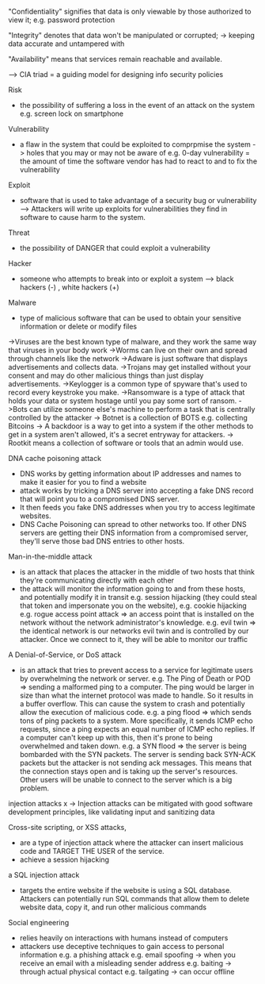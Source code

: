"Confidentiality" signifies that data is only viewable by those authorized to view it; 
e.g. password protection

"Integrity" denotes that data won't be manipulated or corrupted;
-> keeping data accurate and untampered with

"Availability" means that services remain reachable and available.

--> CIA triad = a guiding model for designing info security policies

Risk 
- the possibility of suffering a loss in the event of an attack on the system
e.g. screen lock on smartphone

Vulnerability
- a flaw in the system that could be exploited to comprpmise the system
-> holes that you may or may not be aware of
e.g. 0-day vulnerability = the amount of time the software vendor has had to react to and to fix the vulnerability

Exploit
- software that is used to take advantage of a security bug or vulnerability
--> Attackers will write up exploits for vulnerabilities they find in software to cause harm to the system.

Threat
- the possibility of DANGER that could exploit a vulnerability

Hacker
- someone who attempts to break into or exploit a system 
--> black hackers (-) , white hackers (+)

Malware 
-  type of malicious software that can be used to obtain your sensitive information or delete or modify files

->Viruses are the best known type of malware, and they work the same way that viruses in your body work
->Worms can live on their own and spread through channels like the network
->Adware is just software that displays advertisements and collects data.
->Trojans may get installed without your consent and may do other malicious things than just display advertisements.
->Keylogger is a common type of spyware that's used to record every keystroke you make. 
->Ransomware is a type of attack that holds your data or system hostage until you pay some sort of ransom.
->Bots can utilize someone else's machine to perform a task that is centrally controlled by the attacker
-> Botnet is a collection of BOTS e.g. collecting Bitcoins
-> A backdoor is a way to get into a system if the other methods to get in a system aren't allowed, it's a secret entryway for attackers.
-> Rootkit means a collection of software or tools that an admin would use.

DNA cache poisoning attack
- DNS works by getting information about IP addresses and names to make it easier for you to find a website
- attack works by tricking a DNS server into accepting a fake DNS record that will point you to a compromised DNS server. 
- It then feeds you fake DNS addresses when you try to access legitimate websites.
- DNS Cache Poisoning can spread to other networks too. If other DNS servers are getting their DNS information from a compromised server, they'll serve those bad DNS entries to other hosts.

Man-in-the-middle attack
- is an attack that places the attacker in the middle of two hosts that think they're communicating directly with each other
- the attack will monitor the information going to and from these hosts, and potentially modify it in transit
e.g. session hijacking (they could steal that token and impersonate you on the website), 
e.g. cookie hijacking
e.g. rogue access point attack => an access point that is installed on the network without the network administrator's knowledge.
e.g. evil twin => the identical network is our networks evil twin and is controlled by our attacker. Once we connect to it, they will be able to monitor our traffic

A Denial-of-Service, or DoS attack
- is an attack that tries to prevent access to a service for legitimate users by overwhelming the network or server. 
e.g. The Ping of Death or POD => sending a malformed ping to a computer. The ping would be larger in size than what the internet protocol was made to handle. So it results in a buffer overflow. This can cause the system to crash and potentially allow the execution of malicious code. 
e.g. a ping flood => which sends tons of ping packets to a system. More specifically, it sends ICMP echo requests, since a ping expects an equal number of ICMP echo replies. If a computer can't keep up with this, then it's prone to being overwhelmed and taken down.
e.g. a SYN flood => the server is being bombarded with the SYN packets. The server is sending back SYN-ACK packets but the attacker is not sending ack messages. This means that the connection stays open and is taking up the server's resources. Other users will be unable to connect to the server which is a big problem. 

injection attacks
x -> Injection attacks can be mitigated with good software development principles, like validating input and sanitizing data

Cross-site scripting, or XSS attacks,
- are a type of injection attack where the attacker can insert malicious code and TARGET THE USER of the service.
- achieve a session hijacking

a SQL injection attack 
- targets the entire website if the website is using a SQL database. Attackers can potentially run SQL commands that allow them to delete website data, copy it, and run other malicious commands

Social engineering
- relies heavily on interactions with humans instead of computers
- attackers use deceptive techniques to gain access to personal information
e.g. a phishing attack
e.g. email spoofing ->  when you receive an email with a misleading sender address
e.g. baiting -> through actual physical contact
e.g. tailgating -> can occur offline
